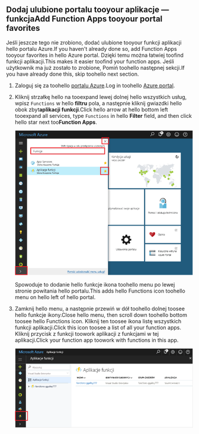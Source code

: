 ## <a name="add-function-apps-tooyour-portal-favorites"></a><span data-ttu-id="8e66f-101">Dodaj ulubione portalu tooyour aplikacje — funkcja</span><span class="sxs-lookup"><span data-stu-id="8e66f-101">Add Function Apps tooyour portal favorites</span></span> 

<span data-ttu-id="8e66f-102">Jeśli jeszcze tego nie zrobiono, dodać ulubione tooyour funkcji aplikacji hello portalu Azure.</span><span class="sxs-lookup"><span data-stu-id="8e66f-102">If you haven't already done so, add Function Apps tooyour favorites in hello Azure portal.</span></span> <span data-ttu-id="8e66f-103">Dzięki temu można łatwiej toofind funkcji aplikacji.</span><span class="sxs-lookup"><span data-stu-id="8e66f-103">This makes it easier toofind your function apps.</span></span> <span data-ttu-id="8e66f-104">Jeśli użytkownik ma już zostało to zrobione, Pomiń toohello następnej sekcji.</span><span class="sxs-lookup"><span data-stu-id="8e66f-104">If you have already done this, skip toohello next section.</span></span> 

1. <span data-ttu-id="8e66f-105">Zaloguj się za toohello [portalu Azure](https://portal.azure.com/).</span><span class="sxs-lookup"><span data-stu-id="8e66f-105">Log in toohello [Azure portal](https://portal.azure.com/).</span></span>

2. <span data-ttu-id="8e66f-106">Kliknij strzałkę hello na tooexpand lewej dolnej hello wszystkich usług, wpisz `Functions` w hello **filtru** pola, a następnie kliknij gwiazdki hello obok zbyt**aplikacji funkcji**.</span><span class="sxs-lookup"><span data-stu-id="8e66f-106">Click hello arrow at hello bottom left tooexpand all services, type `Functions` in hello **Filter** field, and then click hello star next too**Function Apps**.</span></span>  
 
    ![Tworzenie aplikacji funkcji w hello portalu Azure](./media/functions-portal-favorite-function-apps/functions-favorite-function-apps.png)

    <span data-ttu-id="8e66f-108">Spowoduje to dodanie hello funkcje ikona toohello menu po lewej stronie powitania hello portalu.</span><span class="sxs-lookup"><span data-stu-id="8e66f-108">This adds hello Functions icon toohello menu on hello left of hello portal.</span></span>

3. <span data-ttu-id="8e66f-109">Zamknij hello menu, a następnie przewiń w dół toohello dolnej toosee hello funkcje ikony.</span><span class="sxs-lookup"><span data-stu-id="8e66f-109">Close hello menu, then scroll down toohello bottom toosee hello Functions icon.</span></span> <span data-ttu-id="8e66f-110">Kliknij ten toosee ikona listę wszystkich funkcji aplikacji.</span><span class="sxs-lookup"><span data-stu-id="8e66f-110">Click this icon toosee a list of all your function apps.</span></span> <span data-ttu-id="8e66f-111">Kliknij przycisk z funkcji toowork aplikacji z funkcjami w tej aplikacji.</span><span class="sxs-lookup"><span data-stu-id="8e66f-111">Click your function app toowork with functions in this app.</span></span> 
 
    ![](./media/functions-portal-favorite-function-apps/functions-function-apps-hub.png)
 
     